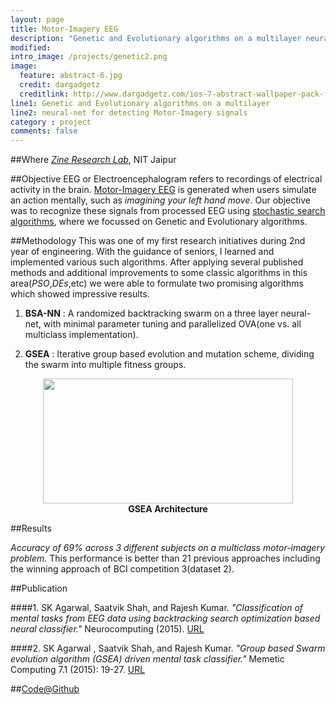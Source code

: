 ```yaml
---
layout: page
title: Motor-Imagery EEG
description: "Genetic and Evolutionary algorithms on a multilayer neural-net for detecting Motor-Imagery signals"
modified:
intro_image: /projects/genetic2.png 
image:
  feature: abstract-6.jpg
  credit: dargadgetz
  creditlink: http://www.dargadgetz.com/ios-7-abstract-wallpaper-pack-for-iphone-5-and-ipod-touch-retina/  
line1: Genetic and Evolutionary algorithms on a multilayer
line2: neural-net for detecting Motor-Imagery signals
category : project
comments: false
---
```


##Where
[*Zine Research Lab*](http://www.zine.co.in), NIT Jaipur

##Objective
EEG or Electroencephalogram refers to recordings of electrical activity in the brain. [Motor-Imagery EEG](http://www.wikiwand.com/en/Motor_imagery) is generated when users simulate an action mentally, such as *imagining your left hand move*. Our objective was to recognize these signals from processed EEG using [stochastic search algorithms](http://www.wikiwand.com/en/Stochastic_optimization), where we focussed on Genetic and Evolutionary algorithms.

##Methodology
This was one of my first research initiatives during 2nd year of engineering. With the guidance of seniors, I learned and implemented various such algorithms. After applying several published methods and additional improvements to some classic algorithms in this area(*PSO*,*DEs*,etc) we were able to formulate two promising algorithms which showed impressive results.

1. **BSA-NN** : A randomized backtracking swarm on a three layer neural-net, with minimal parameter tuning and parallelized OVA(one vs. all multiclass implementation). 

2. **GSEA** : Iterative group based evolution and mutation scheme, dividing the swarm into multiple fitness groups.

<figure>
	<center><a href="{{ site.baseurl }}/images/projects/genetic2.png"><img src="{{ site.baseurl }}/images/projects/genetic2.png" alt="" height="200px" width="400px"></a></center>
	<center><figcaption><b>GSEA Architecture</b></figcaption></center>
</figure>

##Results

*Accuracy of 69% across 3 different subjects on a multiclass motor-imagery problem.* This performance is better than 21 previous approaches including the winning approach of BCI competition 3(dataset 2).

##Publication

####1. SK Agarwal, Saatvik Shah, and Rajesh Kumar. *"Classification of mental tasks from EEG data using backtracking search optimization based neural classifier."* Neurocomputing (2015). [URL](http://www.sciencedirect.com/science/article/pii/S0925231215003409)

####2. SK Agarwal , Saatvik Shah, and Rajesh Kumar. *"Group based Swarm evolution algorithm (GSEA) driven mental task classifier."* Memetic Computing 7.1 (2015): 19-27. [URL](http://link.springer.com/article/10.1007%2Fs12293-015-0155-0)


##[Code@Github](https://github.com/saatvikshah1994/bsa-nn)